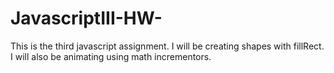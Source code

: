 # JavascriptIII-HW-
This is the third javascript assignment. I will be creating shapes with fillRect. I will also be animating using math incrementors. 
